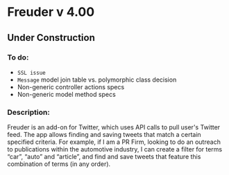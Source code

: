 # Freuder v 4.00

## Under Construction


### To do: 

 - `SSL issue`
 - `Message` model join table vs. polymorphic class decision
 - Non-generic controller actions specs
 - Non-generic model method specs

### Description:

Freuder is an add-on for Twitter, which uses API calls to pull user's Twitter feed. The app allows finding and saving tweets that match a certain specified criteria. For example, if I am a PR Firm, looking to do an outreach to publications within the automotive industry, I can create a filter for terms “car”, “auto” and “article”, and find and save tweets that feature this combination of terms (in any order).